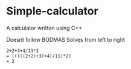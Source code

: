 # Simple-calculator
A calculator written using C++

Doesnt follow BODMAS
Solves from left to right

```
2+2+3+4/11*2
= (((((2+2)+3)+4)/11)*2)
= 2
```
